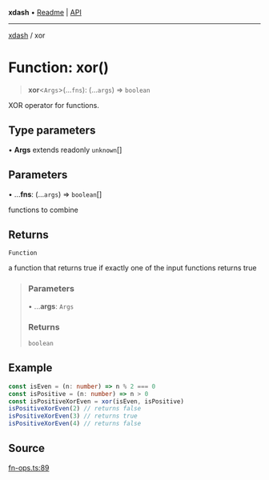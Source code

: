**xdash** • [Readme](../README.md) \| [API](../globals.md)

***

[xdash](../README.md) / xor

# Function: xor()

> **xor**\<`Args`\>(...`fns`): (...`args`) => `boolean`

XOR operator for functions.

## Type parameters

• **Args** extends readonly `unknown`[]

## Parameters

• ...**fns**: (...`args`) => `boolean`[]

functions to combine

## Returns

`Function`

a function that returns true if exactly one of the input functions returns true

> ### Parameters
>
> • ...**args**: `Args`
>
> ### Returns
>
> `boolean`
>

## Example

```ts
const isEven = (n: number) => n % 2 === 0
const isPositive = (n: number) => n > 0
const isPositiveXorEven = xor(isEven, isPositive)
isPositiveXorEven(2) // returns false
isPositiveXorEven(3) // returns true
isPositiveXorEven(4) // returns false
```

## Source

[fn-ops.ts:89](https://github.com/shtse8/xdash/blob/55c7e43/src/fn-ops.ts#L89)
